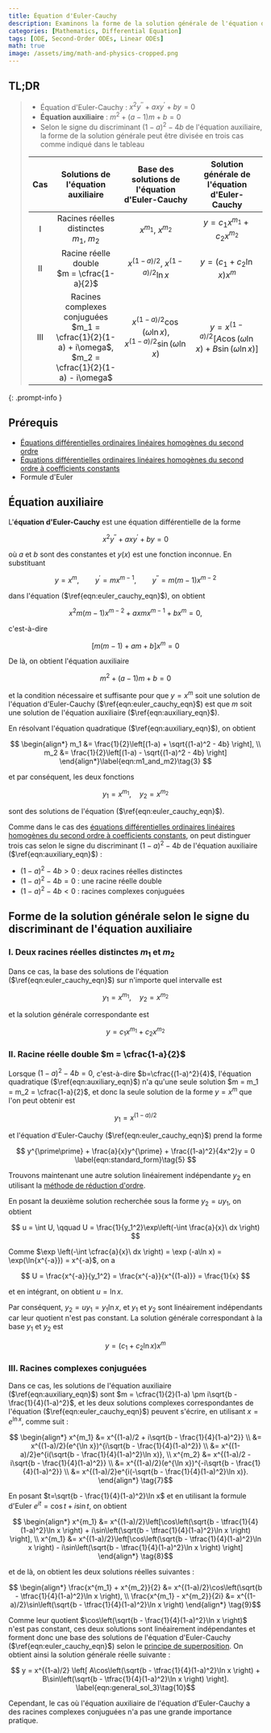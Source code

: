 ```yaml
---
title: Équation d'Euler-Cauchy
description: Examinons la forme de la solution générale de l'équation d'Euler-Cauchy selon le signe du discriminant de l'équation auxiliaire.
categories: [Mathematics, Differential Equation]
tags: [ODE, Second-Order ODEs, Linear ODEs]
math: true
image: /assets/img/math-and-physics-cropped.png
---
```


## TL;DR
> - Équation d'Euler-Cauchy : $x^2y^{\prime\prime} + axy^{\prime} + by = 0$
> - **Équation auxiliaire** : $m^2 + (a-1)m + b = 0$
> - Selon le signe du discriminant $(1-a)^2 - 4b$ de l'équation auxiliaire, la forme de la solution générale peut être divisée en trois cas comme indiqué dans le tableau
>
> | Cas | Solutions de l'équation auxiliaire | Base des solutions de l'équation d'Euler-Cauchy | Solution générale de l'équation d'Euler-Cauchy |
> | :---: | :---: | :---: | :---: |
> | I | Racines réelles distinctes<br>$m_1$, $m_2$ | $x^{m_1}$, $x^{m_2}$ | $y = c_1 x^{m_1} + c_2 x^{m_2}$ |
> | II | Racine réelle double<br> $m = \cfrac{1-a}{2}$ | $x^{(1-a)/2}$, $x^{(1-a)/2}\ln{x}$ | $y = (c_1 + c_2 \ln x)x^m$ |
> | III | Racines complexes conjuguées<br> $m_1 = \cfrac{1}{2}(1-a) + i\omega$, <br> $m_2 = \cfrac{1}{2}(1-a) - i\omega$ | $x^{(1-a)/2}\cos{(\omega \ln{x})}$, <br> $x^{(1-a)/2}\sin{(\omega \ln{x})}$ | $y = x^{(1-a)/2}[A\cos{(\omega \ln{x})} + B\sin{(\omega \ln{x})}]$ |
{: .prompt-info }

## Prérequis
- [Équations différentielles ordinaires linéaires homogènes du second ordre](/posts/homogeneous-linear-odes-of-second-order/)
- [Équations différentielles ordinaires linéaires homogènes du second ordre à coefficients constants](/posts/homogeneous-linear-odes-with-constant-coefficients/)
- Formule d'Euler

## Équation auxiliaire
L'**équation d'Euler-Cauchy** est une équation différentielle de la forme

$$ x^2y^{\prime\prime} + axy^{\prime} + by = 0 \label{eqn:euler_cauchy_eqn}\tag{1} $$

où $a$ et $b$ sont des constantes et $y(x)$ est une fonction inconnue. En substituant

$$ y=x^m, \qquad y^{\prime}=mx^{m-1}, \qquad y^{\prime\prime}=m(m-1)x^{m-2} $$

dans l'équation ($\ref{eqn:euler_cauchy_eqn}$), on obtient

$$ x^2m(m-1)x^{m-2} + axmx^{m-1} + bx^m = 0, $$

c'est-à-dire

$$ [m(m-1) + am + b]x^m = 0 $$

De là, on obtient l'équation auxiliaire

$$ m^2 + (a-1)m + b = 0 \label{eqn:auxiliary_eqn}\tag{2} $$

et la condition nécessaire et suffisante pour que $y=x^m$ soit une solution de l'équation d'Euler-Cauchy ($\ref{eqn:euler_cauchy_eqn}$) est que $m$ soit une solution de l'équation auxiliaire ($\ref{eqn:auxiliary_eqn}$).

En résolvant l'équation quadratique ($\ref{eqn:auxiliary_eqn}$), on obtient

$$ \begin{align*}
m_1 &= \frac{1}{2}\left[(1-a) + \sqrt{(1-a)^2 - 4b} \right], \\
m_2 &= \frac{1}{2}\left[(1-a) - \sqrt{(1-a)^2 - 4b} \right]
\end{align*}\label{eqn:m1_and_m2}\tag{3} $$

et par conséquent, les deux fonctions

$$ y_1 = x^{m_1}, \quad y_2 = x^{m_2}$$

sont des solutions de l'équation ($\ref{eqn:euler_cauchy_eqn}$).

Comme dans le cas des [équations différentielles ordinaires linéaires homogènes du second ordre à coefficients constants](/posts/homogeneous-linear-odes-with-constant-coefficients/), on peut distinguer trois cas selon le signe du discriminant $(1-a)^2 - 4b$ de l'équation auxiliaire ($\ref{eqn:auxiliary_eqn}$) :
- $(1-a)^2 - 4b > 0$ : deux racines réelles distinctes
- $(1-a)^2 - 4b = 0$ : une racine réelle double
- $(1-a)^2 - 4b < 0$ : racines complexes conjuguées

## Forme de la solution générale selon le signe du discriminant de l'équation auxiliaire
### I. Deux racines réelles distinctes $m_1$ et $m_2$
Dans ce cas, la base des solutions de l'équation ($\ref{eqn:euler_cauchy_eqn}$) sur n'importe quel intervalle est

$$ y_1 = x^{m_1}, \quad y_2 = x^{m_2} $$

et la solution générale correspondante est

$$ y = c_1 x^{m_1} + c_2 x^{m_2} \label{eqn:general_sol_1}\tag{4}$$

### II. Racine réelle double $m = \cfrac{1-a}{2}$
Lorsque $(1-a)^2 - 4b = 0$, c'est-à-dire $b=\cfrac{(1-a)^2}{4}$, l'équation quadratique ($\ref{eqn:auxiliary_eqn}$) n'a qu'une seule solution $m = m_1 = m_2 = \cfrac{1-a}{2}$, et donc la seule solution de la forme $y = x^m$ que l'on peut obtenir est

$$ y_1 = x^{(1-a)/2} $$

et l'équation d'Euler-Cauchy ($\ref{eqn:euler_cauchy_eqn}$) prend la forme

$$ y^{\prime\prime} + \frac{a}{x}y^{\prime} + \frac{(1-a)^2}{4x^2}y = 0 \label{eqn:standard_form}\tag{5} $$

Trouvons maintenant une autre solution linéairement indépendante $y_2$ en utilisant la [méthode de réduction d'ordre](/posts/homogeneous-linear-odes-of-second-order/#réduction-dordre).

En posant la deuxième solution recherchée sous la forme $y_2=uy_1$, on obtient

$$ u = \int U, \qquad U = \frac{1}{y_1^2}\exp\left(-\int \frac{a}{x}\ dx \right) $$

Comme $\exp \left(-\int \cfrac{a}{x}\ dx \right) = \exp (-a\ln x) = \exp(\ln{x^{-a}}) = x^{-a}$, on a

$$ U = \frac{x^{-a}}{y_1^2} = \frac{x^{-a}}{x^{(1-a)}} = \frac{1}{x} $$

et en intégrant, on obtient $u = \ln x$.

Par conséquent, $y_2 = uy_1 = y_1 \ln x$, et $y_1$ et $y_2$ sont linéairement indépendants car leur quotient n'est pas constant. La solution générale correspondant à la base $y_1$ et $y_2$ est

$$ y = (c_1 + c_2 \ln x)x^m \label{eqn:general_sol_2}\tag{6}$$

### III. Racines complexes conjuguées
Dans ce cas, les solutions de l'équation auxiliaire ($\ref{eqn:auxiliary_eqn}$) sont $m = \cfrac{1}{2}(1-a) \pm i\sqrt{b - \frac{1}{4}(1-a)^2}$, et les deux solutions complexes correspondantes de l'équation ($\ref{eqn:euler_cauchy_eqn}$) peuvent s'écrire, en utilisant $x=e^{\ln x}$, comme suit :

$$ \begin{align*}
x^{m_1} &= x^{(1-a)/2 + i\sqrt{b - \frac{1}{4}(1-a)^2}} \\
&= x^{(1-a)/2}(e^{\ln x})^{i\sqrt{b - \frac{1}{4}(1-a)^2}} \\
&= x^{(1-a)/2}e^{i(\sqrt{b - \frac{1}{4}(1-a)^2}\ln x)}, \\
x^{m_2} &= x^{(1-a)/2 - i\sqrt{b - \frac{1}{4}(1-a)^2}} \\
&= x^{(1-a)/2}(e^{\ln x})^{-i\sqrt{b - \frac{1}{4}(1-a)^2}} \\
&= x^{(1-a)/2}e^{i(-\sqrt{b - \frac{1}{4}(1-a)^2}\ln x)}.
\end{align*} \tag{7}$$

En posant $t=\sqrt{b - \frac{1}{4}(1-a)^2}\ln x$ et en utilisant la formule d'Euler $e^{it} = \cos{t} + i\sin{t}$, on obtient

$$ \begin{align*}
x^{m_1} &= x^{(1-a)/2}\left[\cos\left(\sqrt{b - \tfrac{1}{4}(1-a)^2}\ln x \right) + i\sin\left(\sqrt{b - \tfrac{1}{4}(1-a)^2}\ln x \right) \right], \\
x^{m_1} &= x^{(1-a)/2}\left[\cos\left(\sqrt{b - \tfrac{1}{4}(1-a)^2}\ln x \right) - i\sin\left(\sqrt{b - \tfrac{1}{4}(1-a)^2}\ln x \right) \right]
\end{align*} \tag{8}$$

et de là, on obtient les deux solutions réelles suivantes :

$$ \begin{align*}
\frac{x^{m_1} + x^{m_2}}{2} &= x^{(1-a)/2}\cos\left(\sqrt{b - \tfrac{1}{4}(1-a)^2}\ln x \right), \\
\frac{x^{m_1} - x^{m_2}}{2i} &= x^{(1-a)/2}\sin\left(\sqrt{b - \tfrac{1}{4}(1-a)^2}\ln x \right)
\end{align*} \tag{9}$$

Comme leur quotient $\cos\left(\sqrt{b - \frac{1}{4}(1-a)^2}\ln x \right)$ n'est pas constant, ces deux solutions sont linéairement indépendantes et forment donc une base des solutions de l'équation d'Euler-Cauchy ($\ref{eqn:euler_cauchy_eqn}$) selon le [principe de superposition](/posts/homogeneous-linear-odes-of-second-order/#principe-de-superposition). On obtient ainsi la solution générale réelle suivante :

$$ y = x^{(1-a)/2} \left[ A\cos\left(\sqrt{b - \tfrac{1}{4}(1-a)^2}\ln x \right) + B\sin\left(\sqrt{b - \tfrac{1}{4}(1-a)^2}\ln x \right) \right]. \label{eqn:general_sol_3}\tag{10}$$

Cependant, le cas où l'équation auxiliaire de l'équation d'Euler-Cauchy a des racines complexes conjuguées n'a pas une grande importance pratique.
